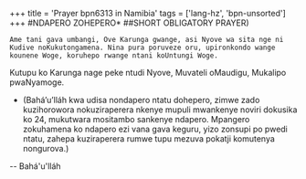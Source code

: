 +++
title = 'Prayer bpn6313 in Namibia'
tags = ['lang-hz', 'bpn-unsorted']
+++
#NDAPERO ZOHEPERO*
##SHORT OBLIGATORY PRAYER)

	Ame tani gava umbangi, Ove Karunga gwange, asi Nyove wa sita nge ni Kudive noKukutongamena. Nina pura poruveze oru, upironkondo wange kounene Woge, koruhepo rwange ntani koUntungi Woge.
	
Kutupu ko Karunga nage peke ntudi Nyove, Muvateli oMaudigu, Mukalipo pwaNyamoge.
 

* (Bahá’u’lláh kwa udisa nondapero ntatu dohepero, zimwe zado kuzihorowora nokuziraperera nkenye mupuli mwankenye noviri dokusika ko 24, mukutwara mositambo sankenye ndapero. Mpangero zokuhamena ko ndapero ezi vana gava keguru, yizo zonsupi po pwedi ntatu, zahepa kuziraperera rumwe tupu mezuva pokatji komutenya nongurova.)

-- Bahá'u'lláh
